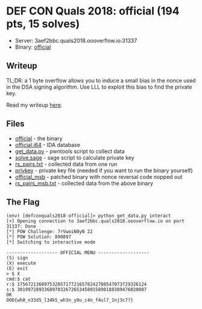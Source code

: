 # DEF CON Quals 2018: official (194 pts, 15 solves)

* Server: 3aef2bbc.quals2018.oooverflow.io:31337
* Binary: [official](official)

## Writeup

TL;DR: a 1 byte overflow allows you to induce a small bias in the nonce used in the DSA signing algorithm. Use LLL to exploit this bias to find the private key.

Read my writeup [here](https://fortenf.org/e/ctfs/pwn/crypto/2018/05/07/defconquals2018-official.html).

## Files

* [official](official) - the binary
* [official.i64](official.i64) - IDA database
* [get_data.py](get_data.py) - pwntools script to collect data
* [solve.sage](solve.sage) - sage script to calculate private key
* [rs_pairs.txt](rs_pairs.txt) - collected data from one run
* [privkey](privkey) - private key file (needed if you want to run the binary yourself)
* [official_msb](official_msb) - patched binary with nonce reversal code nopped out
* [rs_pairs_msb.txt](rs_pairs_msb.txt) - collected data from the above binary

## The Flag

```
(env) [defconquals2018-official]> python get_data.py interact
[+] Opening connection to 3aef2bbc.quals2018.oooverflow.io on port 31337: Done
[*] POW Challenge: 7rVwoiN0yN 22
[*] POW Solution: 890897
[*] Switching to interactive mode

------------------- OFFICIAL MENU -------------------
(S) sign
(X) execute
(E) exit
> $ X
cmd:$ cat
r:$ 175672136897532857177216578242788547073729326124
s:$ 301997289336897032672653458915890188389476020087
OK
OOO{wh0_n33d5_l34k5_wh3n_y0u_c4n_f4ul7_1nj3c7?}
```
